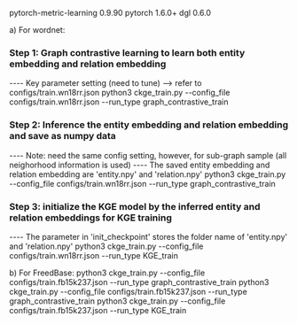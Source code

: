 pytorch-metric-learning 0.9.90
pytorch 1.6.0+
dgl 0.6.0

a) For wordnet:
### Step 1: Graph contrastive learning to learn both entity embedding and relation embedding
---- Key parameter setting (need to tune) --> refer to configs/train.wn18rr.json
python3 ckge_train.py --config_file configs/train.wn18rr.json --run_type graph_contrastive_train
### Step 2: Inference the entity embedding and relation embedding and save as numpy data
---- Note: need the same config setting, however, for sub-graph sample (all neighorhood information is used)
---- The saved entity embedding and relation embedding are 'entity.npy' and 'relation.npy'
python3 ckge_train.py --config_file configs/train.wn18rr.json --run_type graph_contrastive_train
### Step 3: initialize the KGE model by the inferred entity and relation embeddings for KGE training
---- The parameter in 'init_checkpoint' stores the folder name of 'entity.npy' and 'relation.npy'
python3 ckge_train.py --config_file configs/train.wn18rr.json --run_type KGE_train

b) For FreedBase:
python3 ckge_train.py --config_file configs/train.fb15k237.json --run_type graph_contrastive_train
python3 ckge_train.py --config_file configs/train.fb15k237.json --run_type graph_contrastive_train
python3 ckge_train.py --config_file configs/train.fb15k237.json --run_type KGE_train